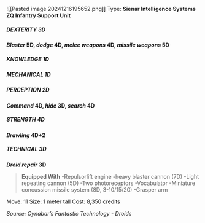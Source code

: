 ![[Pasted image 20241216195652.png]]
Type: **Sienar Intelligence Systems ZQ Infantry Support Unit**
##### DEXTERITY 3D
***Blaster* 5D, *dodge* 4D, *melee weapons* 4D, *missile weapons* 5D**
##### KNOWLEDGE 1D
##### MECHANICAL 1D
##### PERCEPTION 2D
***Command* 4D, *hide* 3D, *search* 4D**
##### STRENGTH 4D
***Brawling* 4D+2**
##### TECHNICAL 3D
***Droid repair* 3D**

> **Equipped With**
> -Repulsorlift engine
> -heavy blaster cannon (7D)
> -Light repeating cannon (5D)
> -Two photoreceptors
> -Vocabulator
> -Miniature concussion missile system (8D, 3-10/15/20)
> -Grasper arm

Move: 11
Size: 1 meter tall
Cost: 8,350 credits

*Source: Cynabar’s Fantastic Technology - Droids*